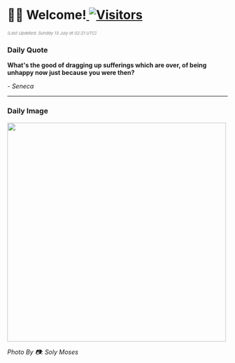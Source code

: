 <h1>👋🏽 Welcome!<a href="https://github.com/OmitNomis/"> <img src="https://visitor-badge.laobi.icu/badge?page_id=OmitNomis" alt="Visitors"></a></h1>

<i><p style="font-size: 0.6rem; color:gray">(Last Updated: Sunday 13 July at 02:21 UTC)</p></i>

<h3> Daily Quote </h3>
<b><p>What&#39;s the good of dragging up sufferings which are over, of being unhappy now just because you were then?</p></b>
<i><caption style="font-size: 0.8rem; color:gray;">- Seneca</caption></i>


<hr>

<h3>Daily Image</h3>
<a href="https://images.pexels.com/photos/32958964/pexels-photo-32958964.jpeg" target="_blank"><img style="height:500px;" src="https://images.pexels.com/photos/32958964/pexels-photo-32958964.jpeg"/></a>

<i><caption style="font-size: 0.8rem; color:gray;"> Photo By 📷: Soly Moses</caption></i>
